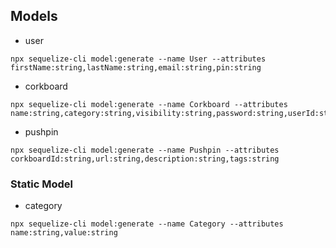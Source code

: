 
## Models
- user
```
npx sequelize-cli model:generate --name User --attributes firstName:string,lastName:string,email:string,pin:string
```
- corkboard
```
npx sequelize-cli model:generate --name Corkboard --attributes name:string,category:string,visibility:string,password:string,userId:string
```
- pushpin 
```
npx sequelize-cli model:generate --name Pushpin --attributes corkboardId:string,url:string,description:string,tags:string
```
### Static Model
- category
```
npx sequelize-cli model:generate --name Category --attributes name:string,value:string
```